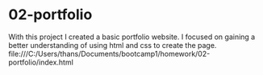 # 02-portfolio
With this project I created a basic portfolio website. I focused on gaining a better understanding of using html and css to create the page.
file:///C:/Users/thans/Documents/bootcamp1/homework/02-portfolio/index.html
